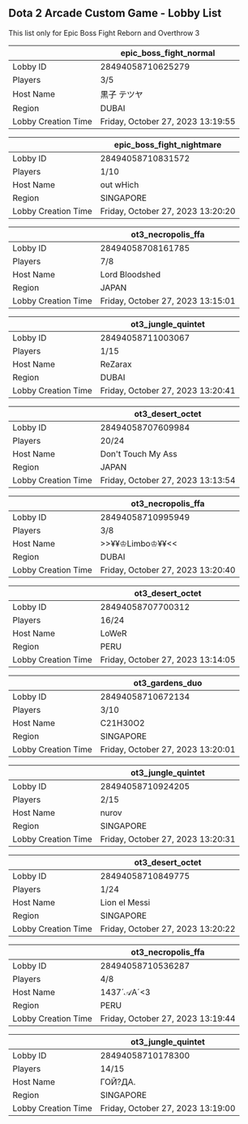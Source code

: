 ## Dota 2 Arcade Custom Game - Lobby List

This list only for Epic Boss Fight Reborn and Overthrow 3

|  | epic_boss_fight_normal |
| ------ | ------ |
| Lobby ID | 28494058710625279 |
| Players | 3/5 |
| Host Name | 黒子 テツヤ |
| Region | DUBAI |
| Lobby Creation Time | Friday, October 27, 2023 13:19:55 |


|  | epic_boss_fight_nightmare |
| ------ | ------ |
| Lobby ID | 28494058710831572 |
| Players | 1/10 |
| Host Name | out wHich |
| Region | SINGAPORE |
| Lobby Creation Time | Friday, October 27, 2023 13:20:20 |


|  | ot3_necropolis_ffa |
| ------ | ------ |
| Lobby ID | 28494058708161785 |
| Players | 7/8 |
| Host Name | Lord Bloodshed |
| Region | JAPAN |
| Lobby Creation Time | Friday, October 27, 2023 13:15:01 |


|  | ot3_jungle_quintet |
| ------ | ------ |
| Lobby ID | 28494058711003067 |
| Players | 1/15 |
| Host Name | ReZarax |
| Region | DUBAI |
| Lobby Creation Time | Friday, October 27, 2023 13:20:41 |


|  | ot3_desert_octet |
| ------ | ------ |
| Lobby ID | 28494058707609984 |
| Players | 20/24 |
| Host Name | Don't Touch My Ass |
| Region | JAPAN |
| Lobby Creation Time | Friday, October 27, 2023 13:13:54 |


|  | ot3_necropolis_ffa |
| ------ | ------ |
| Lobby ID | 28494058710995949 |
| Players | 3/8 |
| Host Name | >>¥¥♔Limbo♔¥¥<< |
| Region | DUBAI |
| Lobby Creation Time | Friday, October 27, 2023 13:20:40 |


|  | ot3_desert_octet |
| ------ | ------ |
| Lobby ID | 28494058707700312 |
| Players | 16/24 |
| Host Name | LoWeR |
| Region | PERU |
| Lobby Creation Time | Friday, October 27, 2023 13:14:05 |


|  | ot3_gardens_duo |
| ------ | ------ |
| Lobby ID | 28494058710672134 |
| Players | 3/10 |
| Host Name | C21H30O2 |
| Region | SINGAPORE |
| Lobby Creation Time | Friday, October 27, 2023 13:20:01 |


|  | ot3_jungle_quintet |
| ------ | ------ |
| Lobby ID | 28494058710924205 |
| Players | 2/15 |
| Host Name | nurov |
| Region | SINGAPORE |
| Lobby Creation Time | Friday, October 27, 2023 13:20:31 |


|  | ot3_desert_octet |
| ------ | ------ |
| Lobby ID | 28494058710849775 |
| Players | 1/24 |
| Host Name | Lion el Messi |
| Region | SINGAPORE |
| Lobby Creation Time | Friday, October 27, 2023 13:20:22 |


|  | ot3_necropolis_ffa |
| ------ | ------ |
| Lobby ID | 28494058710536287 |
| Players | 4/8 |
| Host Name | 1437´𝒜A´<3 |
| Region | PERU |
| Lobby Creation Time | Friday, October 27, 2023 13:19:44 |


|  | ot3_jungle_quintet |
| ------ | ------ |
| Lobby ID | 28494058710178300 |
| Players | 14/15 |
| Host Name | ГОЙ?ДА. |
| Region | SINGAPORE |
| Lobby Creation Time | Friday, October 27, 2023 13:19:00 |


